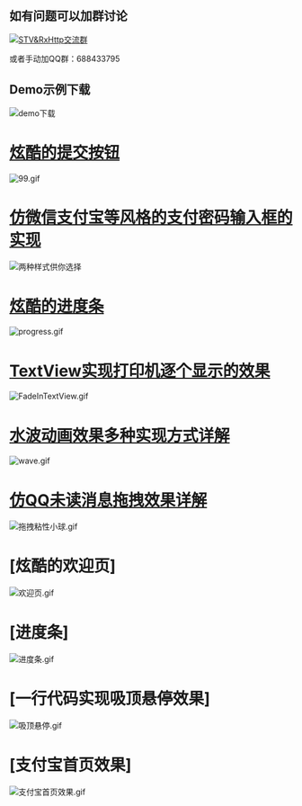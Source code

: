 ## 如有问题可以加群讨论
<a target="_blank" href="http://shang.qq.com/wpa/qunwpa?idkey=33dacdd367ca0b5a9ba96a196a6658666b442b3ec528850e377d50f3d607f26b"><img border="0" src="http://pub.idqqimg.com/wpa/images/group.png" alt="STV&amp;RxHttp交流群" title="STV&amp;RxHttp交流群"></a>

或者手动加QQ群：688433795

## Demo示例下载
![demo下载](https://github.com/lygttpod/AndroidCustomView/blob/master/app/src/main/res/mipmap-xxhdpi/app_download.png?raw=true)

# [**炫酷的提交按钮**](https://github.com/lygttpod/AndroidCustomView/blob/master/animation_button.md)
![99.gif](http://upload-images.jianshu.io/upload_images/2057501-0d1119721429bf71.gif?imageMogr2/auto-orient/strip)


# [**仿微信支付宝等风格的支付密码输入框的实现**](https://github.com/lygttpod/AndroidCustomView/blob/master/pay_psd_input_view.md)
![两种样式供你选择](http://upload-images.jianshu.io/upload_images/2057501-3ca764c315dcdea2.png?imageMogr2/auto-orient/strip%7CimageView2/2/w/320)

# [**炫酷的进度条**](https://github.com/lygttpod/AndroidCustomView/blob/master/progress.md)
![progress.gif](http://upload-images.jianshu.io/upload_images/2057501-615ad5fe97faf782.gif?imageMogr2/auto-orient/strip)

# [**TextView实现打印机逐个显示的效果**](http://www.jianshu.com/p/4d987769785c)
![FadeInTextView.gif](http://upload-images.jianshu.io/upload_images/2057501-a7a751b456b25494.gif?imageMogr2/auto-orient/strip)

# [**水波动画效果多种实现方式详解**](http://www.jianshu.com/p/0cd1c1d47f4a)
![wave.gif](http://upload-images.jianshu.io/upload_images/2057501-43358432099e1e71.gif?imageMogr2/auto-orient/strip)

# [**仿QQ未读消息拖拽效果详解**](http://www.jianshu.com/p/ed2721286778)
![拖拽粘性小球.gif](http://upload-images.jianshu.io/upload_images/2057501-7df462b80a11f7e2.gif?imageMogr2/auto-orient/strip)

# [**炫酷的欢迎页**]
![欢迎页.gif](http://osnoex6vf.bkt.clouddn.com/welcome.gif)

# [**进度条**]
![进度条.gif](http://osnoex6vf.bkt.clouddn.com/loading.gif)

# [**一行代码实现吸顶悬停效果**]
![吸顶悬停.gif](http://osnoex6vf.bkt.clouddn.com/hover_view.gif)


# [**支付宝首页效果**]
![支付宝首页效果.gif](http://osnoex6vf.bkt.clouddn.com/alipay_home.gif)

